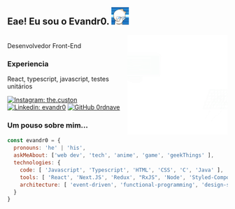 <h2> Eae! Eu sou o Evandr0. <img src="https://raw.githubusercontent.com/0rdnave/0rdnave/main/mr_onion.webp" width="40"></h2>
<img align='right' src="https://raw.githubusercontent.com/0rdnave/0rdnave/main/Code%20typing.gif" width="230">

<!--<<a href="https://www.yandeh.com.br">Yandeh </a><img src="https://raw.githubusercontent.com/0rdnave/0rdnave/main/programming-crazy.gif" width="40"> 
</em></p>-->
</br>Desenvolvedor Front-End


### Experiencia 
<p>React, typescript, javascript, testes unitários</p>

[![Instagram: the.custon](https://img.shields.io/badge/-the.custon-ae4ee6?style=flat-square&logo=Instagram&logoColor=white&link=https://www.instagram.com/the.custon/)](https://www.instagram.com/the.custon)
[![Linkedin: evandr0](https://img.shields.io/badge/-evandr0-blue?style=flat-square&logo=Linkedin&logoColor=white&link=https://www.linkedin.com/in/evandr0/)](https://www.linkedin.com/in/evandr0/)
[![GitHub 0rdnave](https://img.shields.io/github/followers/0rdnave?label=follow&style=social)](https://github.com/0rdnave)


### Um pouso sobre mim...  

```javascript
const evandr0 = {
  pronouns: 'he' | 'his',
  askMeAbout: ['web dev', 'tech', 'anime', 'game', 'geekThings' ], 
  technologies: {
    code: [ 'Javascript', 'Typescript', 'HTML', 'CSS', 'C', 'Java' ],
    tools: [ 'React', 'Next.JS', 'Redux', "RxJS", 'Node', 'Styled-Components', 'Jest', 'Material-UI', 'Chakra', Tailwind ],
    architecture: [ 'event-driven', 'functional-programming', 'design-systemPattern', 'atomic' ]
  }  
}
```
